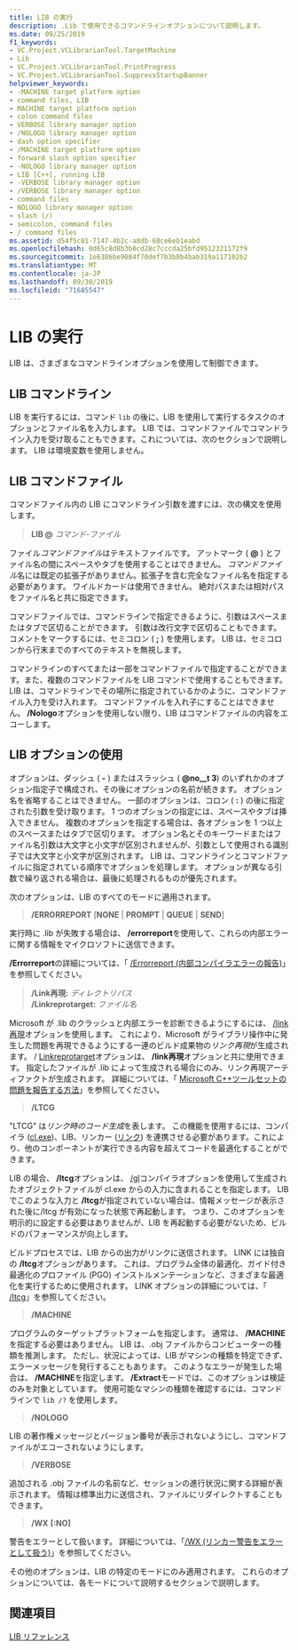 ```yaml
---
title: LIB の実行
description: .Lib で使用できるコマンドラインオプションについて説明します。
ms.date: 09/25/2019
f1_keywords:
- VC.Project.VCLibrarianTool.TargetMachine
- Lib
- VC.Project.VCLibrarianTool.PrintProgress
- VC.Project.VCLibrarianTool.SuppressStartupBanner
helpviewer_keywords:
- -MACHINE target platform option
- command files, LIB
- MACHINE target platform option
- colon command files
- VERBOSE library manager option
- /NOLOGO library manager option
- dash option specifier
- /MACHINE target platform option
- forward slash option specifier
- -NOLOGO library manager option
- LIB [C++], running LIB
- -VERBOSE library manager option
- /VERBOSE library manager option
- command files
- NOLOGO library manager option
- slash (/)
- semicolon, command files
- / command files
ms.assetid: d54f5c81-7147-4b2c-a8db-68ce6eb1eabd
ms.openlocfilehash: 0d65c8d8b3b0cd28c7cccda25bfd9512321172f9
ms.sourcegitcommit: 1e6386be9084f70def7b3b8b4bab319a117102b2
ms.translationtype: MT
ms.contentlocale: ja-JP
ms.lasthandoff: 09/30/2019
ms.locfileid: "71685547"
---
```

# <a name="running-lib"></a>LIB の実行

LIB は、さまざまなコマンドラインオプションを使用して制御できます。

## <a name="lib-command-line"></a>LIB コマンドライン

LIB を実行するには、コマンド `lib` の後に、LIB を使用して実行するタスクのオプションとファイル名を入力します。 LIB では、コマンドファイルでコマンドライン入力を受け取ることもできます。これについては、次のセクションで説明します。 LIB は環境変数を使用しません。

## <a name="lib-command-files"></a>LIB コマンドファイル

コマンドファイル内の LIB にコマンドライン引数を渡すには、次の構文を使用します。

> **LIB \@** <em>コマンド-ファイル</em>

ファイル*コマンドファイル*はテキストファイルです。 アットマーク ( **\@** ) とファイル名の間にスペースやタブを使用することはできません。 *コマンドファイル*名には既定の拡張子がありません。拡張子を含む完全なファイル名を指定する必要があります。 ワイルドカードは使用できません。 絶対パスまたは相対パスをファイル名と共に指定できます。

コマンドファイルでは、コマンドラインで指定できるように、引数はスペースまたはタブで区切ることができます。 引数は改行文字で区切ることもできます。 コメントをマークするには、セミコロン ( **;** ) を使用します。 LIB は、セミコロンから行末までのすべてのテキストを無視します。

コマンドラインのすべてまたは一部をコマンドファイルで指定することができます。また、複数のコマンドファイルを LIB コマンドで使用することもできます。 LIB は、コマンドラインでその場所に指定されているかのように、コマンドファイル入力を受け入れます。 コマンドファイルを入れ子にすることはできません。 **/Nologo**オプションを使用しない限り、LIB はコマンドファイルの内容をエコーします。

## <a name="using-lib-options"></a>LIB オプションの使用

オプションは、ダッシュ ( **-** ) またはスラッシュ ( **@no__t 3**) のいずれかのオプション指定子で構成され、その後にオプションの名前が続きます。 オプション名を省略することはできません。 一部のオプションは、コロン ( **:** ) の後に指定された引数を受け取ります。 1 つのオプションの指定には、スペースやタブは挿入できません。 複数のオプションを指定する場合は、各オプションを 1 つ以上のスペースまたはタブで区切ります。 オプション名とそのキーワードまたはファイル名引数は大文字と小文字が区別されませんが、引数として使用される識別子では大文字と小文字が区別されます。 LIB は、コマンドラインとコマンドファイルに指定されている順序でオプションを処理します。 オプションが異なる引数で繰り返される場合は、最後に処理されるものが優先されます。

次のオプションは、LIB のすべてのモードに適用されます。

> **/ERRORREPORT** \[**NONE** &#124; **PROMPT** &#124; **QUEUE** &#124; **SEND**]

実行時に .lib が失敗する場合は、 **/errorreport**を使用して、これらの内部エラーに関する情報をマイクロソフトに送信できます。

**/Errorreport**の詳細については、「 [/Errorreport (内部コンパイラエラーの報告)](errorreport-report-internal-compiler-errors.md)」を参照してください。

> **/Link再現:** _ディレクトリパス_ \
> **/Linkreprotarget:** _ファイル名_

Microsoft が .lib のクラッシュと内部エラーを診断できるようにするには、 [/link再現](linkrepro.md)オプションを使用します。 これにより、Microsoft がライブラリ操作中に発生した問題を再現できるようにする一連のビルド成果物の*リンク再現*が生成されます。 / [Linkreprotarget](linkreprotarget.md)オプションは、 **/link再現**オプションと共に使用できます。 指定したファイルが .lib によって生成される場合にのみ、リンク再現アーティファクトが生成されます。 詳細については、「 [Microsoft C++ツールセットの問題を報告する方法](../../overview/how-to-report-a-problem-with-the-visual-cpp-toolset.md)」を参照してください。

> **/LTCG**

"LTCG" は*リンク時のコード生成*を表します。 この機能を使用するには、コンパイラ ([cl.exe](compiler-options.md))、LIB、リンカー ([リンク](linker-options.md)) を連携させる必要があります。これにより、他のコンポーネントが実行できる内容を超えてコードを最適化することができます。

LIB の場合、 **/ltcg**オプションは、 [/gl](gl-whole-program-optimization.md)コンパイラオプションを使用して生成されたオブジェクトファイルが cl.exe からの入力に含まれることを指定します。 LIB でこのような入力と **/ltcg**が指定されていない場合は、情報メッセージが表示された後に/ltcg が有効になった状態で再起動します。 つまり、このオプションを明示的に設定する必要はありませんが、LIB を再起動する必要がないため、ビルドのパフォーマンスが向上します。

ビルドプロセスでは、LIB からの出力がリンクに送信されます。 LINK には独自の **/ltcg**オプションがあります。 これは、プログラム全体の最適化、ガイド付き最適化のプロファイル (PGO) インストルメンテーションなど、さまざまな最適化を実行するために使用されます。 LINK オプションの詳細については、「 [/ltcg](ltcg-link-time-code-generation.md)」を参照してください。

> **/MACHINE**

プログラムのターゲットプラットフォームを指定します。 通常は、 **/MACHINE**を指定する必要はありません。 LIB は、.obj ファイルからコンピューターの種類を推測します。 ただし、状況によっては、LIB がマシンの種類を特定できず、エラーメッセージを発行することもあります。 このようなエラーが発生した場合は、 **/MACHINE**を指定します。 **/Extract**モードでは、このオプションは検証のみを対象としています。 使用可能なマシンの種類を確認するには、コマンドラインで `lib /?` を使用します。

> **/NOLOGO**

LIB の著作権メッセージとバージョン番号が表示されないようにし、コマンドファイルがエコーされないようにします。

> **/VERBOSE**

追加される .obj ファイルの名前など、セッションの進行状況に関する詳細が表示されます。 情報は標準出力に送信され、ファイルにリダイレクトすることもできます。

> **/WX** **[:NO]**

警告をエラーとして扱います。 詳細については、「[/WX (リンカー警告をエラーとして扱う)](wx-treat-linker-warnings-as-errors.md)」を参照してください。

その他のオプションは、LIB の特定のモードにのみ適用されます。 これらのオプションについては、各モードについて説明するセクションで説明します。

## <a name="see-also"></a>関連項目

[LIB リファレンス](lib-reference.md)
